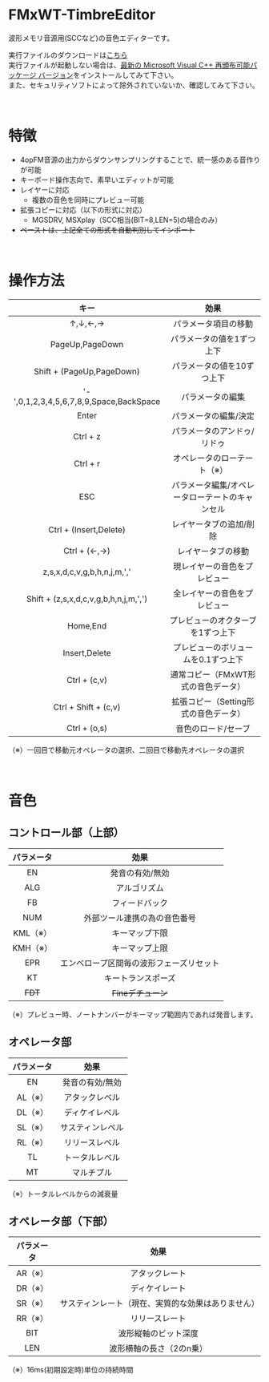 # FMxWT-TimbreEditor
波形メモリ音源用(SCCなど)の音色エディターです。  

実行ファイルのダウンロードは[こちら](https://github.com/DM-88mkII/FMxWT-TimbreEditor/blob/main/FMxWT-TimbreEditor/x64/Release/FMxWT-TimbreEditor.exe)  
実行ファイルが起動しない場合は、[最新の Microsoft Visual C++ 再頒布可能パッケージ バージョン](https://learn.microsoft.com/ja-jp/cpp/windows/latest-supported-vc-redist?view=msvc-170#latest-microsoft-visual-c-redistributable-version)をインストールしてみて下さい。  
また、セキュリティソフトによって除外されていないか、確認してみて下さい。

<br>

# 特徴
* 4opFM音源の出力からダウンサンプリングすることで、統一感のある音作りが可能
* キーボード操作志向で、素早いエディットが可能
* レイヤーに対応
  * 複数の音色を同時にプレビュー可能
* 拡張コピーに対応（以下の形式に対応）
  * MGSDRV, MSXplay（SCC相当(BIT=8,LEN=5)の場合のみ）
* ~~ペーストは、上記全ての形式を自動判別してインポート~~

<br>

# 操作方法
|キー|効果|
|:-:|:-:|
|↑,↓,←,→|パラメータ項目の移動|
|PageUp,PageDown|パラメータの値を1ずつ上下|
|Shift + (PageUp,PageDown)|パラメータの値を10ずつ上下|
|'-',0,1,2,3,4,5,6,7,8,9,Space,BackSpace|パラメータの編集|
|Enter|パラメータの編集/決定|
|Ctrl + z|パラメータのアンドゥ/リドゥ|
|Ctrl + r|オペレータのローテート（※）|
|ESC|パラメータ編集/オペレータローテートのキャンセル|
|Ctrl + (Insert,Delete)|レイヤータブの追加/削除|
|Ctrl + (←,→)|レイヤータブの移動|
|z,s,x,d,c,v,g,b,h,n,j,m,','|現レイヤーの音色をプレビュー|
|Shift + (z,s,x,d,c,v,g,b,h,n,j,m,',')|全レイヤーの音色をプレビュー|
|Home,End|プレビューのオクターブを1ずつ上下|
|Insert,Delete|プレビューのボリュームを0.1ずつ上下|
|Ctrl + (c,v)|通常コピー（FMxWT形式の音色データ）|
|Ctrl + Shift + (c,v)|拡張コピー（Setting形式の音色データ）|
|Ctrl + (o,s)|音色のロード/セーブ|

（※）一回目で移動元オペレータの選択、二回目で移動先オペレータの選択

<br>

# 音色
## コントロール部（上部）
|パラメータ|効果|
|:-:|:-:|
|EN|発音の有効/無効|
|ALG|アルゴリズム|
|FB|フィードバック|
|NUM|外部ツール連携の為の音色番号|
|KML（※）|キーマップ下限|
|KMH（※）|キーマップ上限|
|EPR|エンベロープ区間毎の波形フェーズリセット|
|KT|キートランスポーズ|
|~~FDT~~|~~Fineデチューン~~|

（※）プレビュー時、ノートナンバーがキーマップ範囲内であれば発音します。

## オペレータ部
|パラメータ|効果|
|:-:|:-:|
|EN|発音の有効/無効|
|AL（※）|アタックレベル|
|DL（※）|ディケイレベル|
|SL（※）|サスティンレベル|
|RL（※）|リリースレベル|
|TL|トータルレベル|
|MT|マルチプル|

（※）トータルレベルからの減衰量  

## オペレータ部（下部）
|パラメータ|効果|
|:-:|:-:|
|AR（※）|アタックレート|
|DR（※）|ディケイレート|
|SR（※）|サスティンレート（現在、実質的な効果はありません）|
|RR（※）|リリースレート|
|BIT|波形縦軸のビット深度|
|LEN|波形横軸の長さ（2のn乗）|

（※）16ms(初期設定時)単位の持続時間  
